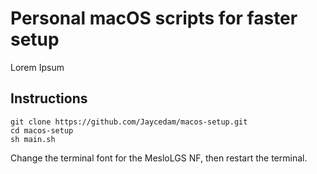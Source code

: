 # Personal macOS scripts for faster setup

Lorem Ipsum

## Instructions

```
git clone https://github.com/Jaycedam/macos-setup.git
cd macos-setup
sh main.sh
```

Change the terminal font for the MesloLGS NF, then restart the terminal.
